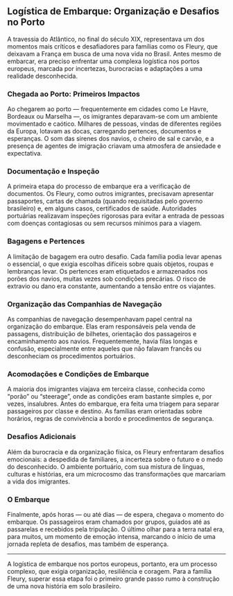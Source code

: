 ## Logística de Embarque: Organização e Desafios no Porto

A travessia do Atlântico, no final do século XIX, representava um dos momentos mais críticos e desafiadores para famílias como os Fleury, que deixavam a França em busca de uma nova vida no Brasil. Antes mesmo de embarcar, era preciso enfrentar uma complexa logística nos portos europeus, marcada por incertezas, burocracias e adaptações a uma realidade desconhecida.

### Chegada ao Porto: Primeiros Impactos

Ao chegarem ao porto — frequentemente em cidades como Le Havre, Bordeaux ou Marselha —, os imigrantes deparavam-se com um ambiente movimentado e caótico. Milhares de pessoas, vindas de diferentes regiões da Europa, lotavam as docas, carregando pertences, documentos e esperanças. O som das sirenes dos navios, o cheiro de sal e carvão, e a presença de agentes de imigração criavam uma atmosfera de ansiedade e expectativa.

### Documentação e Inspeção

A primeira etapa do processo de embarque era a verificação de documentos. Os Fleury, como outros imigrantes, precisavam apresentar passaportes, cartas de chamada (quando requisitadas pelo governo brasileiro) e, em alguns casos, certificados de saúde. Autoridades portuárias realizavam inspeções rigorosas para evitar a entrada de pessoas com doenças contagiosas ou sem recursos mínimos para a viagem.

### Bagagens e Pertences

A limitação de bagagem era outro desafio. Cada família podia levar apenas o essencial, o que exigia escolhas difíceis sobre quais objetos, roupas e lembranças levar. Os pertences eram etiquetados e armazenados nos porões dos navios, muitas vezes sob condições precárias. O risco de extravio ou dano era constante, aumentando a tensão entre os viajantes.

### Organização das Companhias de Navegação

As companhias de navegação desempenhavam papel central na organização do embarque. Elas eram responsáveis pela venda de passagens, distribuição de bilhetes, orientação dos passageiros e encaminhamento aos navios. Frequentemente, havia filas longas e confusão, especialmente entre aqueles que não falavam francês ou desconheciam os procedimentos portuários.

### Acomodações e Condições de Embarque

A maioria dos imigrantes viajava em terceira classe, conhecida como “porão” ou “steerage”, onde as condições eram bastante simples e, por vezes, insalubres. Antes do embarque, era feita uma triagem para separar passageiros por classe e destino. As famílias eram orientadas sobre horários, regras de convivência a bordo e procedimentos de segurança.

### Desafios Adicionais

Além da burocracia e da organização física, os Fleury enfrentaram desafios emocionais: a despedida de familiares, a incerteza sobre o futuro e o medo do desconhecido. O ambiente portuário, com sua mistura de línguas, culturas e histórias, era um microcosmo das transformações que marcariam a vida dos imigrantes.

### O Embarque

Finalmente, após horas — ou até dias — de espera, chegava o momento do embarque. Os passageiros eram chamados por grupos, guiados até as passarelas e recebidos pela tripulação. O último olhar para a terra natal era, para muitos, um momento de emoção intensa, marcando o início de uma jornada repleta de desafios, mas também de esperança.

---

A logística de embarque nos portos europeus, portanto, era um processo complexo, que exigia organização, resiliência e coragem. Para a família Fleury, superar essa etapa foi o primeiro grande passo rumo à construção de uma nova história em solo brasileiro.